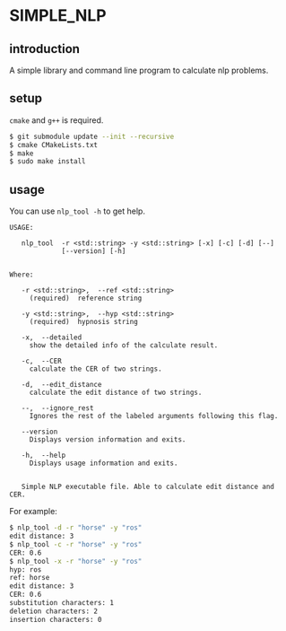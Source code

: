 # SIMPLE_NLP

## introduction

A simple library and command line program to calculate nlp problems.

## setup
`cmake` and `g++` is required.
```bash
$ git submodule update --init --recursive
$ cmake CMakeLists.txt
$ make
$ sudo make install
```

## usage
You can use `nlp_tool -h` to get help.
```
USAGE: 

   nlp_tool  -r <std::string> -y <std::string> [-x] [-c] [-d] [--]
             [--version] [-h]


Where: 

   -r <std::string>,  --ref <std::string>
     (required)  reference string

   -y <std::string>,  --hyp <std::string>
     (required)  hypnosis string

   -x,  --detailed
     show the detailed info of the calculate result.

   -c,  --CER
     calculate the CER of two strings.

   -d,  --edit_distance
     calculate the edit distance of two strings.

   --,  --ignore_rest
     Ignores the rest of the labeled arguments following this flag.

   --version
     Displays version information and exits.

   -h,  --help
     Displays usage information and exits.


   Simple NLP executable file. Able to calculate edit distance and CER.  

```
For example:
```bash
$ nlp_tool -d -r "horse" -y "ros"
edit distance: 3
$ nlp_tool -c -r "horse" -y "ros"
CER: 0.6
$ nlp_tool -x -r "horse" -y "ros"
hyp: ros                           
ref: horse                         
edit distance: 3                             
CER: 0.6                           
substitution characters: 1                             
deletion characters: 2                             
insertion characters: 0         
```